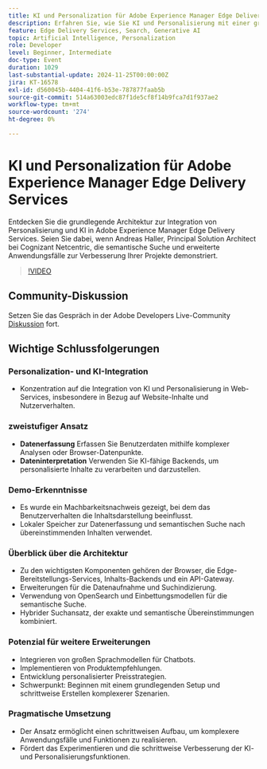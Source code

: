 ```yaml
---
title: KI und Personalization für Adobe Experience Manager Edge Delivery Services
description: Erfahren Sie, wie Sie KI und Personalisierung mit einer grundlegenden Architektur, semantischen Suche und erweiterten Anwendungsfällen in Adobe Experience Manager Edge Delivery Services integrieren können. Dies zeigte Andreas Haller, Principal Solution Architect bei Cognizant Netcentric.
feature: Edge Delivery Services, Search, Generative AI
topic: Artificial Intelligence, Personalization
role: Developer
level: Beginner, Intermediate
doc-type: Event
duration: 1029
last-substantial-update: 2024-11-25T00:00:00Z
jira: KT-16578
exl-id: d560045b-4404-41f6-b53e-787877faab5b
source-git-commit: 514a63003edc87f1de5cf8f14b9fca7d1f937ae2
workflow-type: tm+mt
source-wordcount: '274'
ht-degree: 0%

---
```


# KI und Personalization für Adobe Experience Manager Edge Delivery Services

Entdecken Sie die grundlegende Architektur zur Integration von Personalisierung und KI in Adobe Experience Manager Edge Delivery Services. Seien Sie dabei, wenn Andreas Haller, Principal Solution Architect bei Cognizant Netcentric, die semantische Suche und erweiterte Anwendungsfälle zur Verbesserung Ihrer Projekte demonstriert.

>[!VIDEO](https://video.tv.adobe.com/v/3440415/?learn=on&enablevpops&captions=ger)

## Community-Diskussion

Setzen Sie das Gespräch in der Adobe Developers Live-Community [Diskussion](https://adobe.ly/3Z0PtJF) fort.

## Wichtige Schlussfolgerungen

### Personalization- und KI-Integration

* Konzentration auf die Integration von KI und Personalisierung in Web-Services, insbesondere in Bezug auf Website-Inhalte und Nutzerverhalten.

### zweistufiger Ansatz

* **Datenerfassung** Erfassen Sie Benutzerdaten mithilfe komplexer Analysen oder Browser-Datenpunkte.
* **Dateninterpretation** Verwenden Sie KI-fähige Backends, um personalisierte Inhalte zu verarbeiten und darzustellen.

### Demo-Erkenntnisse

* Es wurde ein Machbarkeitsnachweis gezeigt, bei dem das Benutzerverhalten die Inhaltsdarstellung beeinflusst.
* Lokaler Speicher zur Datenerfassung und semantischen Suche nach übereinstimmenden Inhalten verwendet.

### Überblick über die Architektur

* Zu den wichtigsten Komponenten gehören der Browser, die Edge-Bereitstellungs-Services, Inhalts-Backends und ein API-Gateway.
* Erweiterungen für die Datenaufnahme und Suchindizierung.
* Verwendung von OpenSearch und Einbettungsmodellen für die semantische Suche.
* Hybrider Suchansatz, der exakte und semantische Übereinstimmungen kombiniert.

### Potenzial für weitere Erweiterungen

* Integrieren von großen Sprachmodellen für Chatbots.
* Implementieren von Produktempfehlungen.
* Entwicklung personalisierter Preisstrategien.
* Schwerpunkt: Beginnen mit einem grundlegenden Setup und schrittweise Erstellen komplexerer Szenarien.

### Pragmatische Umsetzung

* Der Ansatz ermöglicht einen schrittweisen Aufbau, um komplexere Anwendungsfälle und Funktionen zu realisieren.
* Fördert das Experimentieren und die schrittweise Verbesserung der KI- und Personalisierungsfunktionen.
